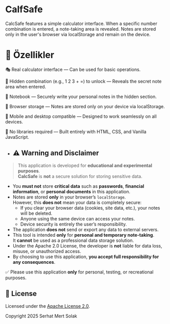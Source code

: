# CalfSafe
CalcSafe features a simple calculator interface. When a specific number combination is entered, a note-taking area is revealed. Notes are stored only in the user's browser via localStorage and remain on the device.

# 🚀 Özellikler

🎭 Real calculator interface — Can be used for basic operations.

🔐 Hidden combination (e.g., 1 2 3 + =) to unlock — Reveals the secret note area when entered.

📝 Notebook — Securely write your personal notes in the hidden section.

💾 Browser storage — Notes are stored only on your device via localStorage.

📱 Mobile and desktop compatible — Designed to work seamlessly on all devices.

🔧 No libraries required — Built entirely with HTML, CSS, and Vanilla JavaScript.

- ## ⚠️ Warning and Disclaimer

> This application is developed for **educational and experimental purposes**.  
> **CalcSafe** is **not** a secure solution for storing sensitive data.

- You **must not** store **critical data** such as **passwords**, **financial information**, or **personal documents** in this application.
- Notes are stored **only** in your browser’s `localStorage`.  
  However, this **does not** mean your data is completely secure:
  - If you clear your browser data (cookies, site data, etc.), your notes will be deleted.
  - Anyone using the same device can access your notes.
  - Device security is entirely the user’s responsibility.
- The application **does not** send or export any data to external servers.
- This tool is intended **only** for **personal and temporary note-taking**.  
  It **cannot** be used as a professional data storage solution.
- Under the Apache 2.0 License, the developer is **not** liable for data loss, misuse, or unauthorized access.
- By choosing to use this application, **you accept full responsibility for any consequences**.

✅ Please use this application **only** for personal, testing, or recreational purposes.

 ## 📄 License

Licensed under the [Apache License 2.0](https://www.apache.org/licenses/LICENSE-2.0).

Copyright 2025 Serhat Mert Solak
